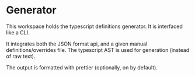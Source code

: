 # Generator

This workspace holds the typescript definitions generator. It is interfaced like a CLI.

It integrates both the JSON format api, and a given manual definitions/overrides file. The typescript AST is used for generation (instead of raw text).

The output is formatted with prettier (optionally, on by default).
